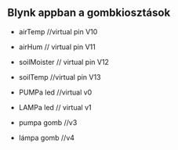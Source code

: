 ## Blynk appban a gombkiosztások
* airTemp //virtual pin V10
* airHum  // virtual pin V11
* soilMoister // virtual pin V12
* soilTemp //virtual pin V13

* PUMPa led //virtual v0
* LAMPa led // virtual v1

* pumpa gomb //v3
* lámpa gomb //v4